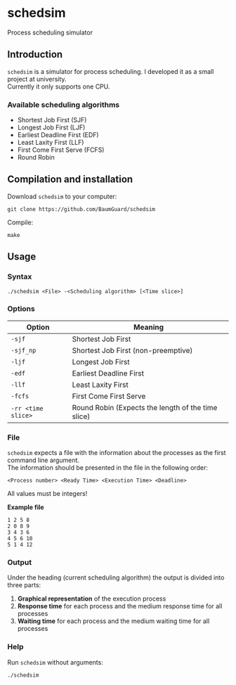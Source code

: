 # schedsim
Process scheduling simulator

## Introduction
`schedsim` is a simulator for process scheduling. I developed it as a small project at university.<br />
Currently it only supports one CPU.

### Available scheduling algorithms
- Shortest Job First (SJF)
- Longest Job First (LJF)
- Earliest Deadline First (EDF)
- Least Laxity First (LLF)
- First Come First Serve (FCFS)
- Round Robin

## Compilation and installation
Download `schedsim` to your computer:
```
git clone https://github.com/BaumGuard/schedsim
```
Compile:
```
make
```

## Usage
### Syntax
```
./schedsim <File> -<Scheduling algorithm> [<Time slice>]
```

### Options
Option | Meaning
-|-
`-sjf` | Shortest Job First
`-sjf_np` | Shortest Job First (non-preemptive)
`-ljf` | Longest Job First
`-edf` | Earliest Deadline First
`-llf`  | Least Laxity First
`-fcfs` | First Come First Serve
`-rr <time slice>` | Round Robin (Expects the length of the time slice)

  ### File
  `schedsim` expects a file with the information about the processes as the first command line argument.<br />
  The information should be presented in the file in the following order:
  ```
  <Process number> <Ready Time> <Execution Time> <Deadline>
  ```

All values must be integers!

**Example file**
```
1 2 5 8
2 0 8 9
3 4 3 6
4 5 6 10
5 1 4 12
```

### Output
Under the heading (current scheduling algorithm) the output is divided into three parts:<br />

1. **Graphical representation** of the execution process
2. **Response time** for each process and the medium response time for all processes
3. **Waiting time** for each process and the medium waiting time for all processes

### Help
Run `schedsim` without arguments:
```
./schedsim
```
